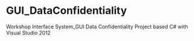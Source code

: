 # GUI_DataConfidentiality
Workshop Interface System_GUI Data Confidentiality Project based C# with Visual Studio 2012
